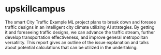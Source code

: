 # upskillcampus
The smart City Traffic Example ML project plans to break down and foresee traffic designs in an intelligent
city climate utilizing AI strategies. By getting it and foreseeing traffic designs, we can advance the traffic
stream, further develop transportation effectiveness, and improve general metropolitan versatility.
This report gives an outline of the issue explanation and talks about potential calculations that can be
utilized in the undertaking.
